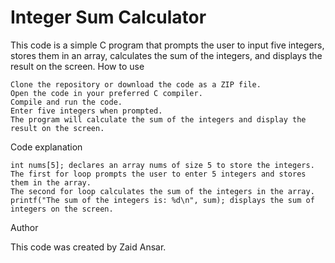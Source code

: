 # Integer Sum Calculator

This code is a simple C program that prompts the user to input five integers, stores them in an array, calculates the sum of the integers, and displays the result on the screen.
How to use

    Clone the repository or download the code as a ZIP file.
    Open the code in your preferred C compiler.
    Compile and run the code.
    Enter five integers when prompted.
    The program will calculate the sum of the integers and display the result on the screen.

Code explanation

    int nums[5]; declares an array nums of size 5 to store the integers.
    The first for loop prompts the user to enter 5 integers and stores them in the array.
    The second for loop calculates the sum of the integers in the array.
    printf("The sum of the integers is: %d\n", sum); displays the sum of integers on the screen.

Author

This code was created by Zaid Ansar.
